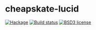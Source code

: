 # cheapskate-lucid

[![Hackage](https://img.shields.io/hackage/v/cheapskate-lucid.svg)](https://hackage.haskell.org/package/cheapskate-lucid)
[![Build status](https://secure.travis-ci.org/aelve/cheapskate-lucid.svg)](https://travis-ci.org/aelve/cheapskate-lucid)
[![BSD3 license](https://img.shields.io/badge/license-BSD3-blue.svg)](https://github.com/aelve/cheapskate-lucid/blob/master/LICENSE)
